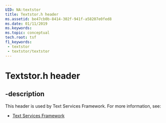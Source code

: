 ```yaml
---
UID: NA:textstor
title: Textstor.h header
ms.assetid: be47cb0b-8414-302f-941f-a58207e0fed8
ms.date: 01/11/2019
ms.keywords: 
ms.topic: conceptual
tech.root: tsf
f1_keywords:
 - textstor
 - textstor/textstor
---
```


# Textstor.h header


## -description

This header is used by Text Services Framework. For more information, see:

- [Text Services Framework](../_tsf/index.md)


